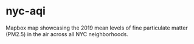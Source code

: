 # nyc-aqi
Mapbox map showcasing the 2019 mean levels of fine particulate matter (PM2.5) in the air across all NYC neighborhoods. 
